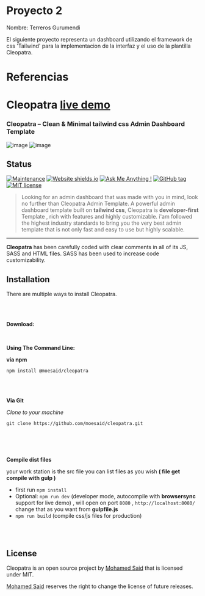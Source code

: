 # Proyecto 2 

Nombre: Terreros Gurumendi

El siguiente proyecto representa un dashboard utilizando el framework de css 'Tailwind' para la implementacion de la interfaz y el uso de la
plantilla Cleopatra.

# Referencias

# Cleopatra [live demo](https://moesaid.github.io/cleopatra/)
### Cleopatra – Clean & Minimal tailwind css Admin Dashboard Template

![image](https://github.com/moesaid/cleopatra/raw/master/dist/img/index.png)
![image](https://github.com/moesaid/cleopatra/raw/master/dist/img/index-1.png)


## Status
[![Maintenance](https://img.shields.io/badge/Maintained%3F-yes-green.svg)](https://GitHub.com/Naereen/StrapDown.js/graphs/commit-activity) [![Website shields.io](https://img.shields.io/website-up-down-green-red/http/shields.io.svg)](http://moesaid.com/) [![Ask Me Anything !](https://img.shields.io/badge/Ask%20me-anything-1abc9c.svg)](https://twitter.com/MohamedSaid__)  [![GitHub tag](https://img.shields.io/github/tag/moesaid/cleopatra.svg)](https://GitHub.com/moesaid/cleopatra/tags/) [![MIT license](https://img.shields.io/badge/License-MIT-blue.svg)](https://lbesson.mit-license.org/) 



>Looking for an admin dashboard that was made with you in mind, look no further than Cleopatra Admin Template. A powerful admin dashboard template built on **tailwind css**, Cleopatra is **developer-first** Template , rich with features and highly customizable. i'am followed the highest industry standards to bring you the very best admin template that is not only fast and easy to use but highly scalable.


---
**Cleopatra** has been carefully coded with clear comments in all of its JS, SASS and HTML files. SASS has been used to increase code customizability.



## Installation

There are multiple ways to install Cleopatra.

<br>
<br>

**Download:**



<br>

**Using The Command Line:**

**via npm**

`npm install @moesaid/cleopatra`

<br>
<br>

**Via Git**

*Clone to your machine*

`git clone https://github.com/moesaid/cleopatra.git`

<br>
<br>
<br>

**Compile dist files**

your work station is the src file 
you can list files as you wish **( file get compile with gulp )**

- first run `npm install`
- Optional: `npm run dev` (developer mode, autocompile with **browsersync** support for live demo) , will open on port `8080` , `http://localhost:8080/` change that as you want from **gulpfile.js**
- `npm run build` (compile css/js files for production)


<br>
<br>


## License

Cleopatra is an open source project by 
[Mohamed Said](https://moesaid.com) that is licensed under MIT. 

[Mohamed Said](https://moesaid.com) reserves the right to change the license of future releases.


